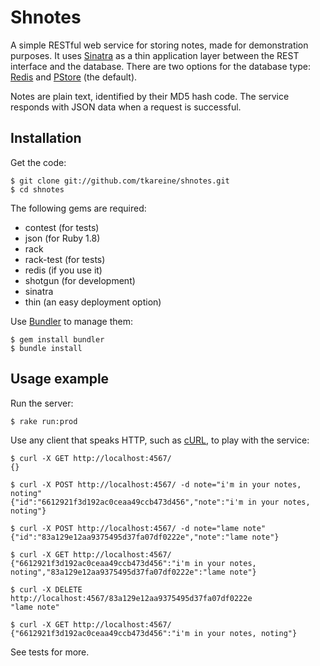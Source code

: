 Shnotes
=======

A simple RESTful web service for storing notes, made for demonstration
purposes. It uses [Sinatra](http://www.sinatrarb.com/) as a thin application
layer between the REST interface and the database. There are two options for
the database type: [Redis](http://code.google.com/p/redis/) and
[PStore](http://www.ruby-doc.org/ruby-1.9/classes/PStore.html) (the default).

Notes are plain text, identified by their MD5 hash code. The service responds
with JSON data when a request is successful.

Installation
------------

Get the code:

    $ git clone git://github.com/tkareine/shnotes.git
    $ cd shnotes

The following gems are required:

* contest (for tests)
* json (for Ruby 1.8)
* rack
* rack-test (for tests)
* redis (if you use it)
* shotgun (for development)
* sinatra
* thin (an easy deployment option)

Use [Bundler](http://gembundler.com/) to manage them:

    $ gem install bundler
    $ bundle install

Usage example
-------------

Run the server:

    $ rake run:prod

Use any client that speaks HTTP, such as [cURL](http://curl.haxx.se/), to play
with the service:

    $ curl -X GET http://localhost:4567/
    {}

    $ curl -X POST http://localhost:4567/ -d note="i'm in your notes, noting"
    {"id":"6612921f3d192ac0ceaa49ccb473d456","note":"i'm in your notes, noting"}

    $ curl -X POST http://localhost:4567/ -d note="lame note"
    {"id":"83a129e12aa9375495d37fa07df0222e","note":"lame note"}

    $ curl -X GET http://localhost:4567/
    {"6612921f3d192ac0ceaa49ccb473d456":"i'm in your notes, noting","83a129e12aa9375495d37fa07df0222e":"lame note"}

    $ curl -X DELETE http://localhost:4567/83a129e12aa9375495d37fa07df0222e
    "lame note"

    $ curl -X GET http://localhost:4567/
    {"6612921f3d192ac0ceaa49ccb473d456":"i'm in your notes, noting"}

See tests for more.
